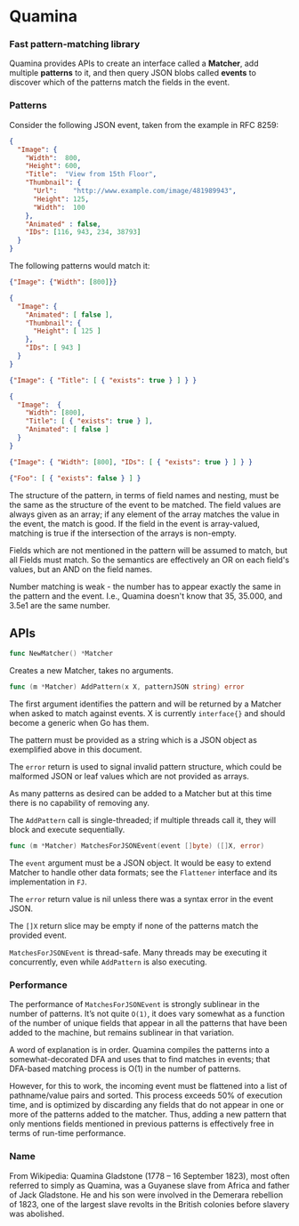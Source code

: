 # Quamina

### Fast pattern-matching library

Quamina provides APIs to create an interface called 
a **Matcher**,
add multiple **patterns** to it, and then query JSON blobs
called **events** to discover which of the patterns match 
the fields in the event.

### Patterns

Consider the following JSON event, taken from the example
in RFC 8259:

```json
{
  "Image": {
    "Width":  800,
    "Height": 600,
    "Title":  "View from 15th Floor",
    "Thumbnail": {
      "Url":    "http://www.example.com/image/481989943",
      "Height": 125,
      "Width":  100
    },
    "Animated" : false,
    "IDs": [116, 943, 234, 38793]
  }
}
```

The following patterns would match it:

```json
{"Image": {"Width": [800]}}
```
```json
{
  "Image": {
    "Animated": [ false ],
    "Thumbnail": {
      "Height": [ 125 ]
    },
    "IDs": [ 943 ]
  }
}
```
```json
{"Image": { "Title": [ { "exists": true } ] } }
```
```json
{
  "Image":  { 
    "Width": [800], 
    "Title": [ { "exists": true } ], 
    "Animated": [ false ]
  }
}
```
```json
{"Image": { "Width": [800], "IDs": [ { "exists": true } ] } }
```
```json
{"Foo": [ { "exists": false } ] }
```
The structure of the pattern, in terms of field names
and nesting, must be the same as the structure of the event 
to be matched.  The field values are always given
as an array; if any element of the array matches 
the value in the event, the match is good. If the
field in the event is array-valued, matching is true
if the intersection of the arrays is non-empty.

Fields which are not mentioned in the pattern will
be assumed to match, but all Fields must match. So the
semantics are effectively an OR on each field's values, 
but an AND on the field names.

Number matching is weak - the number has to appear 
exactly the same in the pattern and the event. I.e.,
Quamina doesn't know that 35, 35.000, and 3.5e1 are the
same number.

## APIs

```go
func NewMatcher() *Matcher
```
Creates a new Matcher, takes no arguments.
```go
func (m *Matcher) AddPattern(x X, patternJSON string) error
```

The first argument identifies the pattern and will be
returned by a Matcher when asked to match against events.
X is currently `interface{}` and should become a generic
when Go has them.

The pattern must be provided as a string which is a 
JSON object as exemplified above in this document.

The `error` return is used to signal invalid pattern
structure, which could be malformed JSON or leaf values
which are not provided as arrays.

As many patterns as desired can be added to a Matcher
but at this time there is no capability of removing any.

The `AddPattern` call is single-threaded; if multiple
threads call it, they will block and execute sequentially.

```go
func (m *Matcher) MatchesForJSONEvent(event []byte) ([]X, error)
```

The `event` argument must be a JSON object. It would be 
easy to extend Matcher to handle other data formats; see the
`Flattener` interface and its implementation in `FJ`.

The `error` return value is nil unless there was a syntax
error in the event JSON.

The `[]X` return slice may be empty if none of the patterns
match the provided event. 

`MatchesForJSONEvent` is thread-safe. Many threads may
be executing it concurrently, even while `AddPattern` is
also executing.

### Performance

The performance of `MatchesForJSONEvent` is strongly
sublinear in the number of patterns. It’s not quite `O(1)`,
it does vary somewhat as a function of the number of 
unique fields that appear in all the patterns that have 
been added to the machine, but remains sublinear in that 
variation. 

A word of explanation is in order. Quamina compiles the
patterns into a somewhat-decorated DFA and uses that to
find matches in events; that DFA-based matching process is 
O(1) in the number of patterns.

However, for this to work, the incoming event must be
flattened into a list of pathname/value pairs and 
sorted.  This process exceeds 50% of execution time, 
and is optimized by discarding any fields that
do not appear in one or more of the patterns added
to the matcher. Thus, adding a new pattern that only
mentions fields mentioned in previous patterns is
effectively free in terms of run-time performance.

### Name

From Wikipedia: Quamina Gladstone (1778 – 16 September 
1823), most often referred to simply as Quamina, was a 
Guyanese slave from Africa and father of Jack Gladstone. 
He and his son were involved in the Demerara rebellion 
of 1823, one of the largest slave revolts in the British 
colonies before slavery was abolished.